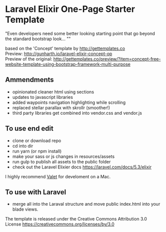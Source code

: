 # Laravel Elixir One-Page Starter Template

"Even developers need some better looking starting point that go beyond the standard bootstrap look... ""

based on the 'Concept' template by http://gettemplates.co  
Preview: http://gunharth.io/laravel-elixir-concept-op  
Preview of the original: http://gettemplates.co/preview/?item=concept-free-website-template-using-bootstrap-framework-multi-purpose

## Ammendments
- opinionated cleaner html using sections
- updates to javascript libraries
- added waypoints navigation highlighting while scrolling
- replaced stellar parallax with skrollr (smoother!)
- third party libraries get combined into vendor.css and vendor.js

## To use end edit
- clone or download repo
- cd into dir
- run yarn (or npm install)
- make your sass or js changes in resources/assets
- run gulp to publish all assets to the public folder
- check out the Laravel Elixier docs https://laravel.com/docs/5.3/elixir

I highly recommend [Valet](https://laravel.com/docs/5.3/valet) for develoment on a Mac.

## To use with Laravel
- merge all into the Laraval structure and move public index.html into your blade views.

The template is released under the Creative Commons Attribution 3.0 License https://creativecommons.org/licenses/by/3.0

